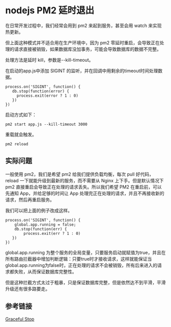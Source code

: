# nodejs PM2 延时退出

在日常开发过程中，我们经常会用到 pm2 来起到服务，甚至会用 watch 来实现热更新。

但上面这种模式并不适合用在生产环境中，因为 pm2 零延时重启，会导致正在处理的请求直接被销毁，如果数据库没加事务，可能会导致数据库的数据不完整。

处理方法是延时 kill，参数是--kill-timeout。

在启动的app.js中添加 SIGINT 的监听，并在回调中用剩余的timeout时间处理数据。

```
process.on('SIGINT', function() {
   db.stop(function(error) {
     process.exit(error ? 1 : 0)
   })
})
```

启动方式如下：
```
pm2 start app.js --kill-timeout 3000
```

重载就会触发。

```
pm2 reload
```

## 实际问题

一般使用 pm2，我们是希望 pm2 给我们提供负载均衡，每次 pull 好代码，reload 一下就能升级到最新的服务，而不需要从 Nginx 上下手。但是默认情况下 pm2 直接重启会导致正在处理的请求丢失。所以我们希望 PM2 在重启前，可以先通知 App，并给足够的时间让 App 处理完正在处理的请求，并且不再接收新的请求，然后再重启服务。

我们可以把上面的例子改成这样。
```
process.on('SIGINT', function() {
    global.app.running = false;
    db.stop(function(err) {
        process.exit(err ? 1 : 0)
   })
})
```

global.app.running 为整个服务的全局变量，只要服务启动就赋值为true，并且在所有路由拦截器中增加判断逻辑：只要true时才接收请求，这样就能保证当global.app.running为false时，正在处理的请求不会被销毁，所有后来进入的请求都失败，从而保证数据库完整性。

但是这种拦截方式太过于粗暴，只是保证数据库完整，但是依然达不到平滑，平滑升级还有很多路要走。


## 参考链接
[Graceful Stop](https://pm2.keymetrics.io/docs/usage/signals-clean-restart/)